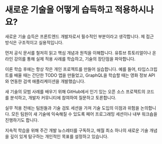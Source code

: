 # 새로운 기술을 어떻게 습득하고 적용하시나요?

새로운 기술 습득은 프론트엔드 개발자로서 필수적인 부분이라고 생각합니다. 제 접근 방식은 구조적이고 실용적입니다.

먼저 공식 문서를 철저히 읽고 핵심 개념과 원칙을 이해합니다. 유튜브 튜토리얼이나 온라인 강의를 통해 실제 적용 사례를 학습하고, 기술의 장단점을 파악합니다.

이론 학습 후에는 항상 작은 개인 프로젝트를 만들어 실습합니다. 예를 들어, 타입스크립트를 배울 때는 간단한 TODO 앱을 만들었고, GraphQL을 학습할 때는 영화 정보 API와 연동한 검색 애플리케이션을 개발했습니다.

새 기술의 모범 사례를 배우기 위해 GitHub에서 인기 있는 오픈 소스 프로젝트의 코드를 분석하고, 개발자 커뮤니티에 참여하여 질문하고 토론합니다.

실무 적용 전에는 팀원들과 기술 검토 세션을 가져 기술 도입의 이점과 위험을 논의합니다. 모든 팀원이 새 기술에 익숙해질 수 있도록 페어 프로그래밍 세션이나 내부 워크숍을 진행하기도 합니다.

지속적 학습을 위해 주간 개발 뉴스레터를 구독하고, 매월 최소 하나의 새로운 기술 개념을 깊이 있게 탐구하는 개인적인 목표를 설정하고 있습니다.